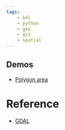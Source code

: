 ```yaml
---
tags:
    - kml
    - python
    - geo
    - gis
    - spatial
---
```


## Demos
- [Polygon area](calc_kml_polygon_area.md)

# Reference
- [GDAL](https://youtu.be/gkdNvwmoV_E?list=PL4aUQR9L9RFp2OOF3v9V_VEcXFmyLPz7f)